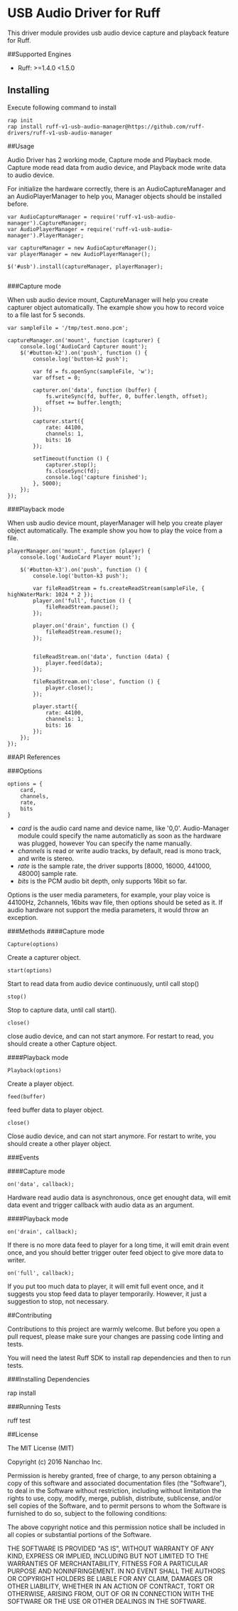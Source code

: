 # USB Audio Driver for Ruff

This driver module provides usb audio device capture and playback feature for Ruff.

##Supported Engines

* Ruff: >=1.4.0 <1.5.0


## Installing
Execute following command to install

```
rap init
rap install ruff-v1-usb-audio-manager@https://github.com/ruff-drivers/ruff-v1-usb-audio-manager
```


##Usage

Audio Driver has 2 working mode, Capture mode and Playback mode. Capture mode read data from audio device, and Playback mode write data to audio device.

For initialize the hardware correctly, there is an AudioCaptureManager and an AudioPlayerManager to help you, Manager objects should be installed before.

```
var AudioCaptureManager = require('ruff-v1-usb-audio-manager').CaptureManager;
var AudioPlayerManager = require('ruff-v1-usb-audio-manager').PlayerManager;

var captureManager = new AudioCaptureManager();
var playerManager = new AudioPlayerManager();

$('#usb').install(captureManager, playerManager);


```


###Capture mode

When usb audio device mount, CaptureManager will help you create capturer object automatically. The example show you how to record voice to a file last for 5 seconds.

```
var sampleFile = '/tmp/test.mono.pcm';

captureManager.on('mount', function (capturer) {
    console.log('AudioCard Capturer mount');
    $('#button-k2').on('push', function () {
        console.log('button-k2 push');

        var fd = fs.openSync(sampleFile, 'w');
        var offset = 0;

        capturer.on('data', function (buffer) {
            fs.writeSync(fd, buffer, 0, buffer.length, offset);
            offset += buffer.length;
        });

        capturer.start({
            rate: 44100,
            channels: 1,
            bits: 16
        });

        setTimeout(function () {
            capturer.stop();
            fs.closeSync(fd);
            console.log('capture finished');
        }, 5000);
    });
});

```

###Playback mode

When usb audio device mount, playerManager will help you create player object automatically. The example show you how to play the voice from a file.

```
playerManager.on('mount', function (player) {
    console.log('AudioCard Player mount');

    $('#button-k3').on('push', function () {
        console.log('button-k3 push');

        var fileReadStream = fs.createReadStream(sampleFile, { highWaterMark: 1024 * 2 });
        player.on('full', function () {
            fileReadStream.pause();
        });

        player.on('drain', function () {
            fileReadStream.resume();
        });


        fileReadStream.on('data', function (data) {
            player.feed(data);
        });

        fileReadStream.on('close', function () {
            player.close();
        });

        player.start({
            rate: 44100,
            channels: 1,
            bits: 16
        });
    });
});
```


##API References

###Options

```
options = {
    card, 
    channels,
    rate,
    bits
}
```
* *card* is the audio card name and device name, like '0,0'. Audio-Manager module could specify the name automaticlly as soon as the hardware was plugged, however You can specify the name manually.
* *channels* is read or write audio tracks, by default, read is mono track, and write is stereo.
* *rate* is the sample rate, the driver supports [8000, 16000, 441000, 48000] sample rate.
* *bits* is the PCM audio bit depth, only supports 16bit so far.

Options is the user media parameters, for example, your play voice is 44100Hz, 2channels, 16bits wav file, then options should be seted as it. If audio hardware not support the media parameters, it would throw an exception.


###Methods
####Capture mode

```
Capture(options)
```
Create a capturer object.

```
start(options)
```
Start to read data from audio device continuously, until call stop()


```
stop()
```
Stop to capture data, until call start().


```
close()
```
close audio device, and can not start anymore. For restart to read, you should create a other Capture object.

####Playback mode

```
Playback(options)
```
Create a player object.

```
feed(buffer)
```
feed buffer data to player object.


```
close()
```
Close audio device, and can not start anymore. For restart to write, you should create a other player object.


###Events

####Capture mode
```
on('data', callback);
```
Hardware read audio data is asynchronous, once get enought data, will emit data event and trigger callback with audio data as an argument.


####Playback mode
```
on('drain', callback);
```
If there is no more data feed to player for a long time, it will emit drain event once, and you should better trigger outer feed object to give more data to writer.


```
on('full', callback);
```
If you put too much data to player, it will emit full event once, and it suggests you stop feed data to player temporarily. However, it just a suggestion to stop, not necessary.



##Contributing

Contributions to this project are warmly welcome. But before you open a pull request, please make sure your changes are passing code linting and tests.

You will need the latest Ruff SDK to install rap dependencies and then to run tests.

###Installing Dependencies

rap install

###Running Tests

ruff test

##License

The MIT License (MIT)

Copyright (c) 2016 Nanchao Inc.

Permission is hereby granted, free of charge, to any person obtaining a copy of this software and associated documentation files (the "Software"), to deal in the Software without restriction, including without limitation the rights to use, copy, modify, merge, publish, distribute, sublicense, and/or sell copies of the Software, and to permit persons to whom the Software is furnished to do so, subject to the following conditions:

The above copyright notice and this permission notice shall be included in all copies or substantial portions of the Software.

THE SOFTWARE IS PROVIDED "AS IS", WITHOUT WARRANTY OF ANY KIND, EXPRESS OR IMPLIED, INCLUDING BUT NOT LIMITED TO THE WARRANTIES OF MERCHANTABILITY, FITNESS FOR A PARTICULAR PURPOSE AND NONINFRINGEMENT. IN NO EVENT SHALL THE AUTHORS OR COPYRIGHT HOLDERS BE LIABLE FOR ANY CLAIM, DAMAGES OR OTHER LIABILITY, WHETHER IN AN ACTION OF CONTRACT, TORT OR OTHERWISE, ARISING FROM, OUT OF OR IN CONNECTION WITH THE SOFTWARE OR THE USE OR OTHER DEALINGS IN THE SOFTWARE.
